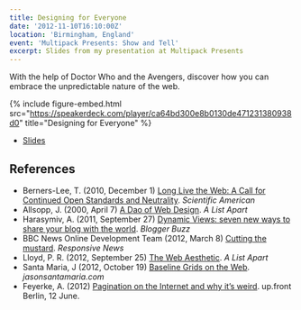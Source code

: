 ```yaml
---
title: Designing for Everyone
date: '2012-11-10T16:10:00Z'
location: 'Birmingham, England'
event: 'Multipack Presents: Show and Tell'
excerpt: Slides from my presentation at Multipack Presents
---
```

With the help of Doctor Who and the Avengers, discover how you can embrace the unpredictable nature of the web.

{% include figure-embed.html
  src="https://speakerdeck.com/player/ca64bd300e8b0130de471231380938d0"
  title="Designing for Everyone"
%}

  * [Slides](https://speakerdeck.com/paulrobertlloyd/designing-for-everyone)

## References

  * Berners-Lee, T. (2010, December 1) [Long Live the Web: A Call for Continued Open Standards and Neutrality](http://www.scientificamerican.com/article/long-live-the-web/). <cite>Scientific American</cite>
  * Allsopp, J. (2000, April 7) [A Dao of Web Design](http://alistapart.com/article/dao). <cite>A List Apart</cite>
  * Harasymiv, A. (2011, September 27) [Dynamic Views: seven new ways to share your blog with the world](http://buzz.blogger.com/2011/09/dynamic-views-seven-new-ways-to-share.html). <cite>Blogger Buzz</cite>
  * BBC News Online Development Team (2012, March 8) [Cutting the mustard](http://responsivenews.co.uk/post/18948466399/cutting-the-mustard). <cite>Responsive News</cite>
  * Lloyd, P. R. (2012, September 25) [The Web Aesthetic](http://alistapart.com/article/the-web-aesthetic). <cite>A List Apart</cite>
  * Santa Maria, J (2012, October 19) [Baseline Grids on the Web](http://jasonsantamaria.com/articles/baseline-grids-on-the-web). <cite>jasonsantamaria.com</cite>
  * Feyerke, A. (2012) [Pagination on the Internet and why it’s weird](https://speakerdeck.com/espylaub/pagination-on-the-internet-and-why-its-weird). up.front Berlin, 12 June.
